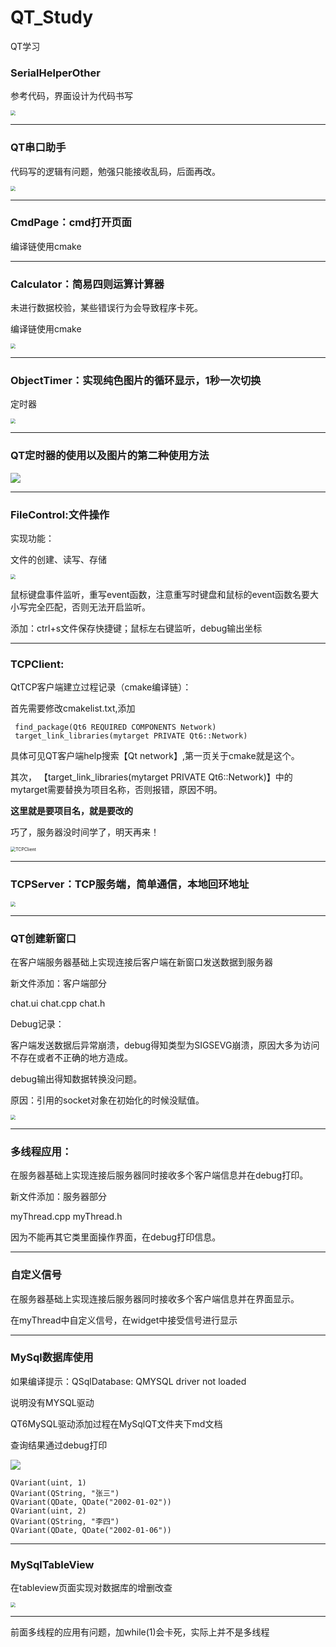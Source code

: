 # QT_Study
QT学习



### SerialHelperOther

参考代码，界面设计为代码书写



<img src="./Other/SerialHelperOther.png" style="zoom:50%;" />





------



### QT串口助手

代码写的逻辑有问题，勉强只能接收乱码，后面再改。

<img src="./Other/SerialHelper.png" style="zoom:50%;" />





------



### CmdPage：cmd打开页面

编译链使用cmake

------



### Calculator：简易四则运算计算器

未进行数据校验，某些错误行为会导致程序卡死。

编译链使用cmake



<img src="./Other/Calculator.png" style="zoom:50%;" />



------

### ObjectTimer：实现纯色图片的循环显示，1秒一次切换

定时器

<img src="./Other/ObjectTimer.png" style="zoom:50%;" />



------





### QT定时器的使用以及图片的第二种使用方法

![](./Other/QTimer.png)



------

### FileControl:文件操作

实现功能：

文件的创建、读写、存储

<img src="./Other/FileControl.png" style="zoom:50%;" />



鼠标键盘事件监听，重写event函数，注意重写时键盘和鼠标的event函数名要大小写完全匹配，否则无法开启监听。



添加：ctrl+s文件保存快捷键；鼠标左右键监听，debug输出坐标



------

### TCPClient:

QtTCP客户端建立过程记录（cmake编译链）：

首先需要修改cmakelist.txt,添加

```
 find_package(Qt6 REQUIRED COMPONENTS Network)
 target_link_libraries(mytarget PRIVATE Qt6::Network)
```

具体可见QT客户端help搜索【Qt network】,第一页关于cmake就是这个。

其次， 【target_link_libraries(mytarget PRIVATE Qt6::Network)】中的mytarget需要替换为项目名称，否则报错，原因不明。

**这里就是要项目名，就是要改的**



巧了，服务器没时间学了，明天再来！

<img src="./Other/TCPClient.png" alt="TCPClient" style="zoom:50%;" />



------

### TCPServer：TCP服务端，简单通信，本地回环地址

<img src="./Other/TCPServer.png" style="zoom:50%;" />





------

### QT创建新窗口

在客户端服务器基础上实现连接后客户端在新窗口发送数据到服务器

新文件添加：客户端部分

chat.ui	chat.cpp 	chat.h



Debug记录：

客户端发送数据后异常崩溃，debug得知类型为SIGSEVG崩溃，原因大多为访问不存在或者不正确的地方造成。

debug输出得知数据转换没问题。

原因：引用的socket对象在初始化的时候没赋值。

<img src="./Other/NewPage.png" style="zoom:50%;" />





------





### 多线程应用：

在服务器基础上实现连接后服务器同时接收多个客户端信息并在debug打印。



新文件添加：服务器部分

myThread.cpp 	myThread.h



因为不能再其它类里面操作界面，在debug打印信息。



------

### 自定义信号

在服务器基础上实现连接后服务器同时接收多个客户端信息并在界面显示。

在myThread中自定义信号，在widget中接受信号进行显示





------

### MySql数据库使用

如果编译提示：QSqlDatabase: QMYSQL driver not loaded

说明没有MYSQL驱动



QT6MySQL驱动添加过程在MySqlQT文件夹下md文档



查询结果通过debug打印

![](./Other/MySqlQT.png)

```
QVariant(uint, 1)
QVariant(QString, "张三")
QVariant(QDate, QDate("2002-01-02"))
QVariant(uint, 2)
QVariant(QString, "李四")
QVariant(QDate, QDate("2002-01-06"))
```

------



### MySqlTableView

在tableview页面实现对数据库的增删改查

<img src="./Other/MySqlTableView.png" style="zoom:50%;" />



------

前面多线程的应用有问题，加while(1)会卡死，实际上并不是多线程

